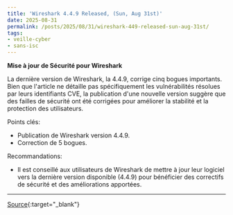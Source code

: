 ```yaml
---
title: 'Wireshark 4.4.9 Released, (Sun, Aug 31st)'
date: 2025-08-31
permalink: /posts/2025/08/31/wireshark-449-released-sun-aug-31st/
tags:
- veille-cyber
- sans-isc
---
```

**Mise à jour de Sécurité pour Wireshark**

La dernière version de Wireshark, la 4.4.9, corrige cinq bogues importants. Bien que l'article ne détaille pas spécifiquement les vulnérabilités résolues par leurs identifiants CVE, la publication d'une nouvelle version suggère que des failles de sécurité ont été corrigées pour améliorer la stabilité et la protection des utilisateurs.

Points clés:
*   Publication de Wireshark version 4.4.9.
*   Correction de 5 bogues.

Recommandations:
*   Il est conseillé aux utilisateurs de Wireshark de mettre à jour leur logiciel vers la dernière version disponible (4.4.9) pour bénéficier des correctifs de sécurité et des améliorations apportées.

---
[Source](https://isc.sans.edu/diary/rss/32246){:target="_blank"}
